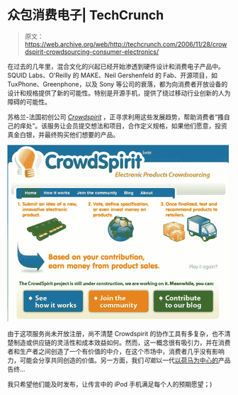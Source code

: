 # 众包消费电子| TechCrunch

> 原文：<https://web.archive.org/web/http://techcrunch.com/2006/11/28/crowdspirit-crowdsourcing-consumer-electronics/>

在过去的几年里，混合文化的兴起已经开始渗透到硬件设计和消费电子产品中。SQUID Labs、O'Reilly 的 MAKE、Neil Gershenfeld 的 Fab、开源项目，如 TuxPhone、Greenphone，以及 Sony 等公司的衰落，都为向消费者开放设备的设计和规格提供了新的可能性。特别是开源手机，提供了绕过移动行业创新的人为障碍的可能性。

苏格兰-法国初创公司 [*Crowdspirit*](https://web.archive.org/web/20151220092430/http://www.crowdspirit.org/) ，正寻求利用这些发展趋势，帮助消费者“搔自己的痒处”。该服务让会员提交想法和项目，合作定义规格，如果他们愿意，投资真金白银，并最终购买他们想要的产品。

![](img/da03c0ab8e7541e48d2185ceaaad7525.png)

由于这项服务尚未开放注册，尚不清楚 Crowdspirit 的协作工具有多复杂，也不清楚制造或供应链的灵活性和成本效益如何。然而，这一概念很有吸引力，并在消费者和生产者之间创造了一个有价值的中介，在这个市场中，消费者几乎没有影响力，可能会分享共同创造的价值。另一方面，我们*可能*以一代[以荷马为中心的](https://web.archive.org/web/20151220092430/http://images.google.com/images?q=homer%20car&sourceid=ie7&rls=com.microsoft:en-US&ie=UTF-8&oe=UTF-8&sa=N&tab=wi)产品告终…

我只希望他们能及时发布，让传言中的 iPod 手机满足每个人的预期愿望；)